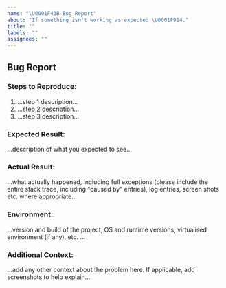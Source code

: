 ```yaml
---
name: "\U0001F41B Bug Report"
about: "If something isn't working as expected \U0001F914."
title: ""
labels: ""
assignees: ""
---
```


## Bug Report

### Steps to Reproduce:

1.  ...step 1 description...
2.  ...step 2 description...
3.  ...step 3 description...

### Expected Result:

...description of what you expected to see...

### Actual Result:

...what actually happened, including full exceptions (please include the entire stack trace, including "caused by" entries), log entries, screen shots etc. where appropriate...

### Environment:

...version and build of the project, OS and runtime versions, virtualised environment (if any), etc. ...

### Additional Context:

...add any other context about the problem here. If applicable, add screenshots to help explain...
